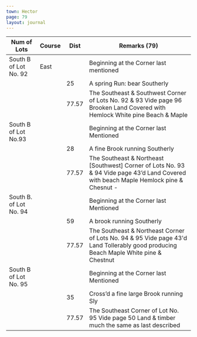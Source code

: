 ```yaml
---
town: Hector
page: 79
layout: journal
---
```


| Num of Lots | Course | Dist | Remarks (79) |
|-|-|-|-|
| South B of Lot No. 92 | East | | Beginning at the Corner last mentioned |
| | | 25 | A spring Run: bear Southerly |
| | | 77.57 | The Southeast & Southwest Corner of Lots No. 92 & 93 Vide page 96 Brooken Land Covered with Hemlock White pine Beach & Maple |
| South B of Lot No.93 | | | Beginning at the Corner last Mentioned |
| | | 28 | A fine Brook running Southerly |
| | | 77.57 | The Southeast & Northeast [Southwest] Corner of Lots No. 93 & 94 Vide page 43’d Land Covered with beach Maple Hemlock pine & Chesnut - |
| South B. of Lot No. 94 | | | Beginning at the Corner last Mentioned |
| | | 59 | A brook running Southerly |
| | | 77.57 | The Southeast & Northeast Corner of Lots No. 94 & 95 Vide page 43'd  Land Tollerably good producing Beach Maple White pine & Chestnut |
| South B of Lot No. 95 | | | Beginning at the Corner last Mentioned |
| | | 35 | Cross’d a fine large Brook running Sly |
| | | 77.57 | The Southeast Corner of Lot No. 95 Vide page 50 Land & timber much the same as last described |
